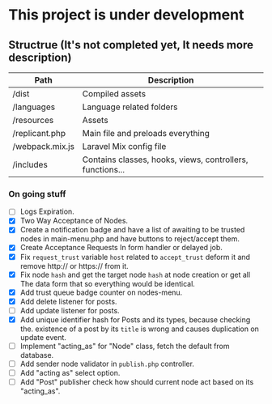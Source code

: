 # This project is under development

## Structrue (It's not completed yet, It needs more description)

| Path            | Description                                               |
|-----------------|-----------------------------------------------------------|
| /dist           | Compiled assets                                           |
| /languages      | Language related folders                                  |
| /resources      | Assets                                                    |
| /replicant.php  | Main file and preloads everything                         |
| /webpack.mix.js | Laravel Mix config file                                   |
| /includes       | Contains classes, hooks, views, controllers, functions... |

### On going stuff

   - [ ] Logs Expiration.
   - [X] Two Way Acceptance of Nodes.
   - [X] Create a notification badge and have a list of awaiting to be trusted nodes in main-menu.php and have buttons to reject/accept them.
   - [X] Create Acceptance Requests In form handler or delayed job.
   - [X] Fix `request_trust` variable `host` related to `accept_trust`
         deform it and remove http:// or https:// from it.
   - [X] Fix node `hash` and get the target node `hash` at node creation
         or get all The data form that so everything would be identical.
   - [X] Add trust queue badge counter on nodes-menu.
   - [X] Add delete listener for posts.
   - [ ] Add update listener for posts.
   - [X] Add unique identifier hash for Posts and its types, because checking the.
         existence of a post by its `title` is wrong and causes duplication on update event.
   - [ ] Implement "acting_as" for "Node" class, fetch the default from database.
   - [ ] Add sender node validator in `publish.php` controller.
   - [ ] Add "acting as" select option.
   - [ ] Add "Post" publisher check how should current node act based on its "acting_as".
